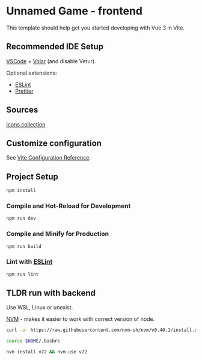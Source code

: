 # Unnamed Game - frontend

This template should help get you started developing with Vue 3 in Vite.

## Recommended IDE Setup

[VSCode](https://code.visualstudio.com/) + [Volar](https://marketplace.visualstudio.com/items?itemName=Vue.volar) (and disable Vetur).

Optional extensions:

- [ESLint](https://marketplace.visualstudio.com/items?itemName=dbaeumer.vscode-eslint)
- [Prettier](https://marketplace.visualstudio.com/items?itemName=esbenp.prettier-vscode)

## Sources

[Icons collection](https://www.svgrepo.com/collection/chunk-16px-thick-interface-icons/)

## Customize configuration

See [Vite Configuration Reference](https://vitejs.dev/config/).

## Project Setup

```sh
npm install
```

### Compile and Hot-Reload for Development

```sh
npm run dev
```

### Compile and Minify for Production

```sh
npm run build
```

### Lint with [ESLint](https://eslint.org/)

```sh
npm run lint
```

## TLDR run with backend

Use WSL, Linux or unexist.

[NVM](https://github.com/nvm-sh/nvm?tab=readme-ov-file#install--update-script) - makes it easier to work with correct version of node.

```bash
curl -o- https://raw.githubusercontent.com/nvm-sh/nvm/v0.40.1/install.sh | bash

source $HOME/.bashrc

nvm install v22 && nvm use v22
```
